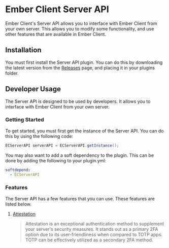 # Ember Client Server API

Ember Client's Server API allows you to interface with Ember Client from your own server. This allows you to modify some functionality, and use other features that are available in Ember Client.

## Installation
You must first install the Server API plugin. You can do this by downloading the latest version from the [Releases](https://giithub.com/EmberClient/ServerAPI/releases) page, and placing it in your plugins folder.

## Developer Usage
The Server API is designed to be used by developers. It allows you to interface with Ember Client from your own server.

### Getting Started
To get started, you must first get the instance of the Server API. You can do this by using the following code:

```java
ECServerAPI serverAPI = ECServerAPI.getInstance();
```

You may also want to add a soft dependency to the plugin. This can be done by adding the following to your plugin.yml:

```yaml
softdepend:
  - ECServerAPI
```

### Features
The Server API has a few features that you can use. These features are listed below.

1. [Attestation](https://github.com/EmberClient/ServerAPI/wiki/Attestation)
    > Attestation is an exceptional authentication method to supplement your server's security measures. It stands out as a primary 2FA option due to its user-friendliness when compared to TOTP apps. TOTP can be effectively utilized as a secondary 2FA method.